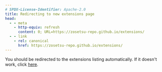 ```yaml
---
# SPDX-License-Identifier: Apache-2.0
title: Redirecting to new extensions page
head:
  - - meta 
    - http-equiv: refresh
      content: 0; URL=https://zosetsu-repo.github.io/extensions/
  - - link
    - rel: canonical
      href: https://zosetsu-repo.github.io/extensions/ 
---
```


You should be redirected to the extensions listing automatically. If it doesn't
work, click [here](/extensions/).